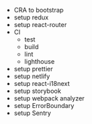 * CRA to bootstrap
* setup redux
* setup react-router
* CI
  * test
  * build
  * lint
  * lighthouse
* setup prettier
* setup netlify 
* setup react-i18next
* setup storybook
* setup webpack analyzer  
* setup ErrorBoundary
* setup Sentry